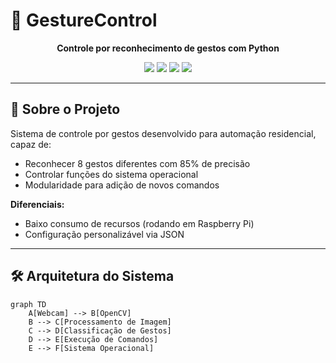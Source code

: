# 🤖 GestureControl

<p align="center">
  <strong>Controle por reconhecimento de gestos com Python</strong>
</p>

<div align="center">
  <img src="https://img.shields.io/badge/Status-Concluído-success?style=for-the-badge&logo=check-circle"/>
  <img src="https://img.shields.io/badge/Python-3776AB?style=for-the-badge&logo=python"/>
  <img src="https://img.shields.io/badge/OpenCV-5C3EE8?style=for-the-badge&logo=opencv"/>
  <img src="https://img.shields.io/badge/Precisão-85%25-brightgreen?style=for-the-badge"/>
</div>

---

## 🧾 Sobre o Projeto

Sistema de controle por gestos desenvolvido para automação residencial, capaz de:

- Reconhecer 8 gestos diferentes com 85% de precisão
- Controlar funções do sistema operacional
- Modularidade para adição de novos comandos

**Diferenciais:**
- Baixo consumo de recursos (rodando em Raspberry Pi)
- Configuração personalizável via JSON

---

## 🛠️ Arquitetura do Sistema

```mermaid
graph TD
    A[Webcam] --> B[OpenCV]
    B --> C[Processamento de Imagem]
    C --> D[Classificação de Gestos]
    D --> E[Execução de Comandos]
    E --> F[Sistema Operacional]

